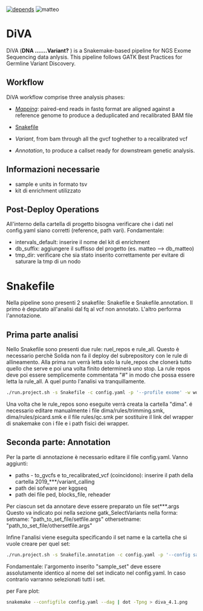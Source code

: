 [![depends](https://img.shields.io/badge/depends%20from-bioconda-brightgreen.svg)](http://bioconda.github.io/)
![matteo](https://img.shields.io/badge/snakemake-5.3-brightgreen.svg)

# DiVA
DiVA (**DNA .......Variant?** ) is a Snakemake-based pipeline for NGS Exome Sequencing data anlysis.
This pipeline follows GATK Best Practices for Germline Variant Discovery.



## Workflow
DiVA workflow comprise three analysis phases:
 * [_Mapping_](https://github.com/solida-core/dima/blob/master/README.md): paired-end reads in fastq format are aligned against a reference genome to produce a deduplicated and recalibrated BAM file
 * [Snakefile](#Snakefile)
 * _Variant_, from bam through all the gvcf toghether to a recalibrated vcf  

 * _Annotation_, to produce a callset ready for downstream genetic analysis.  


## Informazioni necessarie
 * sample e units in formato tsv
 * kit di enrichment utilizzato
 
## Post-Deploy Operations
All'interno della cartella di progetto bisogna verificare che i dati nel config.yaml siano corretti (reference, path vari).
Fondamentale: 
 * intervals_default: inserire il nome del kit di enrichment
 * db_suffix: aggiungere il suffisso del progetto (es. matteo --> db_matteo)
 * tmp_dir: verificare che sia stato inserito correttamente per evitare di saturare la tmp di un nodo
 
# Snakefile
Nella pipeline sono presenti 2 snakefile: Snakefile e Snakefile.annotation. Il primo è deputato all'analisi dal fq al vcf non annotato. L'altro performa l'annotazione.

## Prima parte analisi
Nello Snakefile sono presenti due rule: ruel_repos e rule_all.
Questo è necessario perchè Solida non fa il deploy del subrepository con le rule di allineamento.
Alla prima run verrà letta solo la rule_repos che clonerà tutto quello che serve e poi una volta finito determinerà uno stop.
La rule repos deve poi essere semplicemente commentata "#" in modo che possa essere letta la rule_all. A quel punto l'analisi va tranquillamente.
```bash
./run.project.sh -s Snakefile -c config.yaml -p '--profile exome' -w workdir
```
Una volta che le rule_repos sono eseguite verrà creata la cartella "dima".
é necessario editare manualmente i file dima/rules/trimming.smk, dima/rules/picard.smk e il file rules/qc.smk per sostituire il link del wrapper di snakemake con i file e i path fisici dei wrapper.
## Seconda parte: Annotation
Per la parte di annotazione è necessario editare il file config.yaml.
Vanno aggiunti:
 * paths - to_gvcfs e to_recalibrated_vcf (coincidono): inserire il path della cartella 2019_***/variant_calling
 * path dei sofware per kggseq
 * path dei file ped, blocks_file, reheader

Per ciascun set da annotare deve essere preparato un file set***.args
Questo va indicato poi nella sezione gatk_SelectVariants nella forma:
        setname: "path_to_set_file/setfile.args"
        othersetname: "path_to_set_file/othersetfile.args"

Infine l'analisi viene eseguita specificando il set name e la cartella che si vuole creare per quel set:        
```bash
./run.project.sh -s Snakefile.annotation -c config.yaml -p '--config sample_set=set1 --profile crs4' -w set1 
```
Fondamentale: l'argomento inserito "sample_set" deve essere assolutamente identico al nome del set indicato nel config.yaml. In caso contrario varranno selezionati tutti i set.


per Fare plot:
```bash
snakemake --configfile config.yaml --dag | dot -Tpng > diva_4.1.png
```